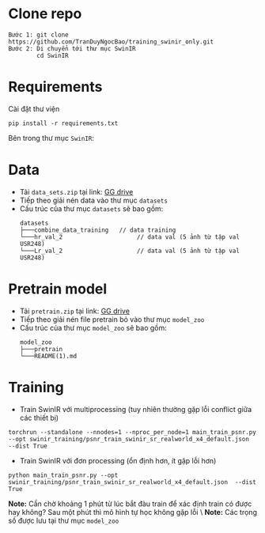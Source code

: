 # Clone repo
```
Bước 1: git clone https://github.com/TranDuyNgocBao/training_swinir_only.git
Bước 2: Di chuyển tới thư mục SwinIR
        cd SwinIR
```

# Requirements
Cài đặt thư viện
```
pip install -r requirements.txt
```

Bên trong thư mục `SwinIR`:
# Data
* Tải `data_sets.zip` tại link: [GG drive](https://drive.google.com/file/d/1VQJonF_wdOHQV-ZLzKVvfwT9GW5X_mgA/view?usp=sharing)
* Tiếp theo giải nén data vào thư mục `datasets`
* Cấu trúc của thư mục `datasets` sẽ bao gồm:
    ```
    datasets
    ├───combine_data_training   // data training
    └───hr_val_2                     // data val (5 ảnh từ tập val USR248)
    └───Lr_val_2                     // data val (5 ảnh từ tập val USR248)
    ```

# Pretrain model
* Tải `pretrain.zip` tại link: [GG drive](https://drive.google.com/file/d/1BCGK1KDacNaz_AATHEEXUMq729WJYfu9/view?usp=sharing)
* Tiếp theo giải nén file pretrain bỏ vào thư mục `model_zoo`
* Cấu trúc của thư mục `model_zoo` sẽ bao gồm:
    ```
    model_zoo
    ├───pretrain
    └───README(1).md
    ```
# Training

* Train SwinIR với multiprocessing (tuy nhiên thường gặp lỗi conflict giữa các thiết bị)
```
torchrun --standalone --nnodes=1 --nproc_per_node=1 main_train_psnr.py --opt swinir_training/psnr_train_swinir_sr_realworld_x4_default.json  --dist True
```
* Train SwinIR với đơn processing (ổn định hơn, ít gặp lỗi hơn)
```
python main_train_psnr.py --opt swinir_training/psnr_train_swinir_sr_realworld_x4_default.json  --dist True
```

**Note:** Cần chờ khoảng 1 phút từ lúc bắt đàu train để xác định train có được hay không? Sau một phút thì mô hình tự học không gặp lỗi \\
**Note:** Các trọng số được lưu tại thư mục `model_zoo`

